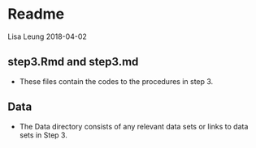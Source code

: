 Readme
================
Lisa Leung
2018-04-02

step3.Rmd and step3.md
--------------

- These files contain the codes to the procedures in step 3.

Data
--------------

- The Data directory consists of any relevant data sets or links to data sets in Step 3.
